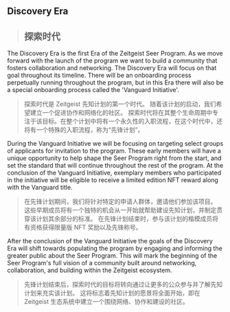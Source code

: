 ## Discovery Era
> ## 探索时代

The Discovery Era is the first Era of the Zeitgeist Seer Program. As we move forward with the launch of the program we want to build a community that fosters collaboration and networking. The Discovery Era will focus on that goal throughout its timeline. There will be an onboarding process perpetually running throughout the program, but in this Era there will also be a special onboarding  process called the 'Vanguard Initiative'.
> 探索时代是 Zeitgeist 先知计划的第一个时代。 随着该计划的启动，我们希望建立一个促进协作和网络化的社区。 探索时代将在其整个生命周期中专注于该目标。在整个计划中将有一个永久性的入职流程，在这个时代中，还将有一个特殊的入职流程，称为“先锋计划”。

During the Vanguard Initiative we will be focusing on targeting select groups of applicants for invitation to the program. These early members will have a unique opportunity to help shape the Seer Program right from the start, and set the standard that will continue throughout the rest of the program. At the conclusion of the Vanguard Initiative, exemplary members who participated in the initiative will be eligible to receive a limited edition NFT reward along with the Vanguard title.
> 在先锋计划期间，我们将针对特定的申请人群体，邀请他们参加该项目。  这些早期成员将有一个独特的机会从一开始就帮助建设先知计划，并制定贯穿该计划其余部分的标准。 在先锋计划结束时，参与该计划的楷模成员将有资格获得限量版 NFT 奖励以及先锋称号。


After the conclusion of the Vanguard Initiative the goals of the Discovery Era will shift towards populating the program by engaging and informing the greater public about the Seer Program. This will mark the beginning of the Seer Program's full vision of a community built around networking, collaboration, and building within the Zeitgeist ecosystem.

> 先锋计划结束后，探索时代的目标将转向通过让更多的公众参与并了解先知计划来充实该计划。 这将标志着先知计划的愿景将全面开始，即在 Zeitgeist 生态系统中建立一个围绕网络、协作和建设的社区。